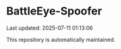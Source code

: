 # BattleEye-Spoofer

Last updated: 2025-07-11 01:13:06

This repository is automatically maintained.

